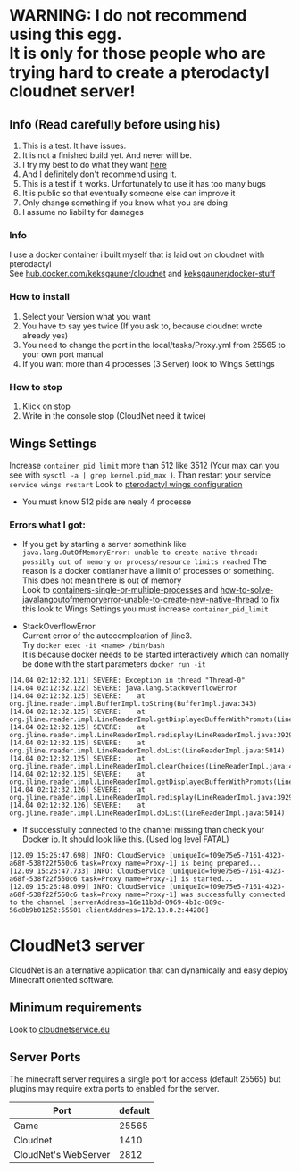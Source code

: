 <h1 color="red">WARNING: I do not recommend using this egg.
<br>
It is only for those people who are trying hard to create a pterodactyl cloudnet server!</h1>

## Info (Read carefully before using his)
1. This is a test. It have issues.
2. It is not a finished build yet. And never will be.
3. I try my best to do what they want [here](https://github.com/parkervcp/eggs/issues/1245)
4. And I definitely don't recommend using it.
5. This is a test if it works. Unfortunately to use it has too many bugs
6. It is public so that eventually someone else can improve it
7. Only change something if you know what you are doing
8. I assume no liability for damages

### Info
I use a docker container i built myself that is laid out on cloudnet with pterodactyl\
See [hub.docker.com/keksgauner/cloudnet](https://hub.docker.com/r/keksgauner/cloudnet) and [keksgauner/docker-stuff](https://github.com/keksgauner/docker-stuff/blob/main/pterodactyl/images/cloudnet)

### How to install
1. Select your Version what you want
2. You have to say yes twice (If you ask to, because cloudnet wrote already yes)
3. You need to change the port in the local/tasks/Proxy.yml from 25565 to your own port manual
4. If you want more than 4 processes (3 Server) look to Wings Settings

### How to stop
1. Klick on stop
2. Write in the console stop (CloudNet need it twice)

## Wings Settings
Increase `container_pid_limit` more than 512 like 3512 (Your max can you see with `sysctl -a | grep kernel.pid_max `). Than restart your service `service wings restart` Look to [pterodactyl wings configuration](https://pterodactyl.io/wings/1.0/configuration.html)
- You must know 512 pids are nealy 4 processe

### Errors what I got:
- If you get by starting a server somethink like 
`java.lang.OutOfMemoryError: unable to create native thread: possibly out of memory or process/resource limits reached`
The reason is a docker contianer have a limit of processes or something. This does not mean there is out of memory\
Look to [containers-single-or-multiple-processes](https://www.tutorialworks.com/containers-single-or-multiple-processes) and [how-to-solve-javalangoutofmemoryerror-unable-to-create-new-native-thread](http://www.mastertheboss.com/jbossas/monitoring/how-to-solve-javalangoutofmemoryerror-unable-to-create-new-native-thread) to fix this look to Wings Settings you must increase `container_pid_limit`

- StackOverflowError \
Current error of the autocompleation of jline3. \
Try `docker exec -it <name> /bin/bash` \
It is because docker needs to be started interactively which can nomally be done with the start parameters `docker run -it`
```
[14.04 02:12:32.121] SEVERE: Exception in thread "Thread-0" 
[14.04 02:12:32.122] SEVERE: java.lang.StackOverflowError
[14.04 02:12:32.125] SEVERE:    at org.jline.reader.impl.BufferImpl.toString(BufferImpl.java:343)
[14.04 02:12:32.125] SEVERE:    at org.jline.reader.impl.LineReaderImpl.getDisplayedBufferWithPrompts(LineReaderImpl.java:4061)
[14.04 02:12:32.125] SEVERE:    at org.jline.reader.impl.LineReaderImpl.redisplay(LineReaderImpl.java:3929)
[14.04 02:12:32.125] SEVERE:    at org.jline.reader.impl.LineReaderImpl.doList(LineReaderImpl.java:5014)
[14.04 02:12:32.125] SEVERE:    at org.jline.reader.impl.LineReaderImpl.clearChoices(LineReaderImpl.java:4980)
[14.04 02:12:32.125] SEVERE:    at org.jline.reader.impl.LineReaderImpl.getDisplayedBufferWithPrompts(LineReaderImpl.java:4078)
[14.04 02:12:32.126] SEVERE:    at org.jline.reader.impl.LineReaderImpl.redisplay(LineReaderImpl.java:3929)
[14.04 02:12:32.126] SEVERE:    at org.jline.reader.impl.LineReaderImpl.doList(LineReaderImpl.java:5014)
```

- If successfully connected to the channel missing than check your Docker ip. It should look like this. (Used log level FATAL)
```
[12.09 15:26:47.698] INFO: CloudService [uniqueId=f09e75e5-7161-4323-a68f-538f22f550c6 task=Proxy name=Proxy-1] is being prepared...
[12.09 15:26:47.733] INFO: CloudService [uniqueId=f09e75e5-7161-4323-a68f-538f22f550c6 task=Proxy name=Proxy-1] is started...
[12.09 15:26:48.099] INFO: CloudService [uniqueId=f09e75e5-7161-4323-a68f-538f22f550c6 task=Proxy name=Proxy-1] was successfully connected to the channel [serverAddress=16e11b0d-0969-4b1c-889c-56c8b9b01252:55501 clientAddress=172.18.0.2:44280]
```

# CloudNet3 server
CloudNet is an alternative application that can dynamically and easy deploy Minecraft oriented software.

## Minimum requirements
Look to [cloudnetservice.eu](https://cloudnetservice.eu/docs/3.4/setup/requirements)

## Server Ports
The minecraft server requires a single port for access (default 25565) but plugins may require extra ports to enabled for the server.


| Port  | default |
|-------|---------|
| Game | 25565 |
| Cloudnet | 1410 |
| CloudNet's WebServer | 2812 |
